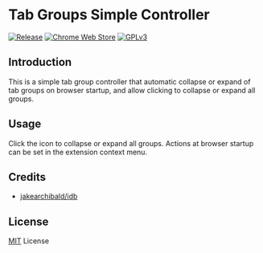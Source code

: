 # Tab Groups Simple Controller

[![Release](https://img.shields.io/github/v/release/LightAPIs/tab-groups-simple-controller.svg?color=orange)](https://github.com/LightAPIs/tab-groups-simple-controller/releases/latest) [![Chrome Web Store](https://img.shields.io/chrome-web-store/v/mjialhppamjollamccganlonpgpchjib.svg?maxAge=86400)](https://chrome.google.com/webstore/detail/mjialhppamjollamccganlonpgpchjib) [![GPLv3](https://img.shields.io/github/license/LightAPIs/tab-groups-simple-controller.svg)](/LICENSE.md)

## Introduction

This is a simple tab group controller that automatic collapse or expand of tab groups on browser startup, and allow clicking to collapse or expand all groups.

## Usage

Click the icon to collapse or expand all groups. Actions at browser startup can be set in the extension context menu.

## Credits

- [jakearchibald/idb](https://github.com/jakearchibald/idb)

## License

[MIT](/LICENSE.md) License
